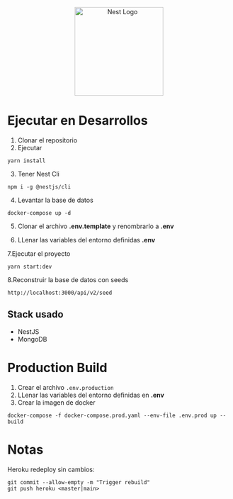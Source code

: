 <p align="center">
  <a href="http://nestjs.com/" target="blank"><img src="https://nestjs.com/img/logo-small.svg" width="200" alt="Nest Logo" /></a>
</p>

# Ejecutar en Desarrollos

1. Clonar el repositorio
2. Ejecutar
```
yarn install
```
3. Tener Nest Cli

```
npm i -g @nestjs/cli
```
4. Levantar la base de datos
```
docker-compose up -d
```
5. Clonar el  archivo __.env.template__ y renombrarlo a __.env__

6. LLenar las variables del entorno definidas __.env__

7.Ejecutar el proyecto

```
yarn start:dev
```

8.Reconstruir la base de datos con seeds
````
http://localhost:3000/api/v2/seed
````
## Stack usado
* NestJS
* MongoDB

# Production Build
1. Crear el archivo ```.env.production``` 
2. LLenar las variables del entorno definidas en __.env__
3. Crear la imagen de docker

```
docker-compose -f docker-compose.prod.yaml --env-file .env.prod up --build
```

# Notas
Heroku redeploy sin cambios:
````
git commit --allow-empty -m "Trigger rebuild"
git push heroku <master|main>
````